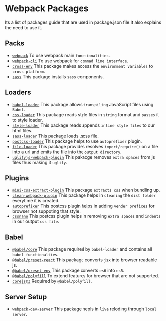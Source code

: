 # Webpack Packages
Its a list of packages guide that are used in package.json file.It also explains the need to use it.


## Packs

* [`webpack`] To use webpack main `functionalities`.
* [`webpack-cli`] To use webpack for `commad line interface`. 
* [`cross-env`] This package makes access the `environment variables` to `cross platform`.
* [`sass`] This package installs `sass` components.


## Loaders

* [`babel-loader`] This package allows `transpiling` JavaScript files using `Babel`.
* [`css-loader`] This package reads style files in `string` format and `passes` it to style loader.
* [`style-loader`] This package reads appends `inline style files` to our html files.
* [`sass-loader`] This package loads .scss file.
* [`postcss-loader`] This package helps to use `autoprefixer` plugin.
* [`file-loader`] This package provides resolves `import/require()` on a file into a url and emits the file into the `output directory`.
* [`uglifyjs-webpack-plugin`] This pakacge removes `extra spaces` from js files thus making it `uglify`.


## Plugins

* [`mini-css-extract-plugin`] This package `extracts css` when bundling up.
* [`clean-webpack-plugin`] This package helps in `cleaning` the `dist folder` everytime it is created.
* [`autoprefixer`] This postcss plugin helps in adding `vender prefixes` for browser not suppoting that style.
* [`cssnano`] This postcss plugin helps in removing `extra spaces` and `indents` in our output `css file`.


## Babel

* [`@babel/core`] This package required by `babel-loader` and contains all `babel functionalties`.
* [`@babel/preset-react`] This package converts `jsx` into browser readable js.
* [`@babel/preset-env`] This package converts `es6` into `es5`.
* [`@babel/polyfill`] To extend features for browser that are not supported. 
* [`corejs@3`] Required by `@babel/polyfill`.


## Server Setup
* [`webpack-dev-server`] This package hepls in `live` reloding through `local server`.



[`webpack`]:                 https://webpack.js.org
[`webpack-cli`]:             https://webpack.js.org/api/cli
[`babel-loader`]:            https://github.com/babel/babel-loader
[`css-loader`]:              https://webpack.js.org/loaders/css-loader
[`style-loader`]:            https://webpack.js.org/loaders/style-loader
[`cross-env`]:               https://www.npmjs.com/package/cross-env
[`sass`]:                    https://sass-lang.com
[`sass-loader`]:             https://webpack.js.org/loaders/sass-loader
[`postcss-loader`]:          https://webpack.js.org/loaders/postcss-loader
[`file-loader`]:             https://webpack.js.org/loaders/file-loader
[`mini-css-extract-plugin`]: https://webpack.js.org/plugins/mini-css-extract-plugin
[`clean-webpack-plugin`]:    https://www.npmjs.com/package/clean-webpack-plugin
[`autoprefixer`]:            https://www.npmjs.com/package/autoprefixer
[`cssnano`]:                 https://cssnano.co
[`@babel/core`]:             https://www.npmjs.com/package/@babel/core
[`@babel/preset-react`]:     https://babeljs.io/docs/en/babel-preset-react
[`@babel/preset-env`]:       https://babeljs.io/docs/en/babel-preset-env
[`@babel/polyfill`]:         https://babeljs.io/docs/en/babel-polyfill
[`corejs@3`]:                https://www.npmjs.com/package/core-js
[`webpack-dev-server`]:      https://webpack.js.org/configuration/dev-server
[`uglifyjs-webpack-plugin`]: https://webpack.js.org/plugins/uglifyjs-webpack-plugin/
